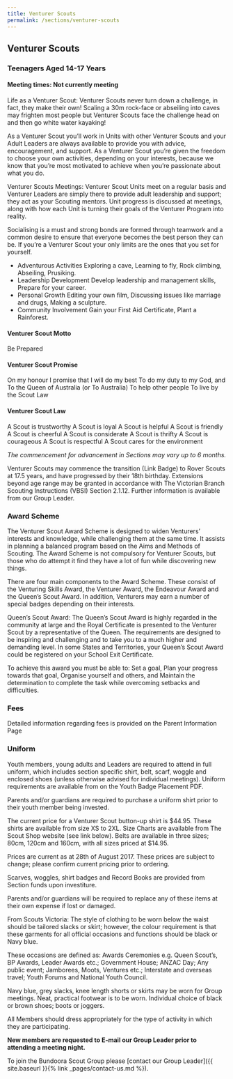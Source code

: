 ```yaml
---
title: Venturer Scouts
permalink: /sections/venturer-scouts
---
```


## Venturer Scouts
### Teenagers Aged 14-17 Years
#### Meeting times: Not currently meeting

Life as a Venturer Scout: Venturer Scouts never turn down a challenge, in fact, they make their own! Scaling a 30m rock-face or abseiling into caves may frighten most people but Venturer Scouts face the challenge head on and then go white water kayaking!

As a Venturer Scout you’ll work in Units with other Venturer Scouts and your Adult Leaders are always available to provide you with advice, encouragement, and support. As a Venturer Scout you’re given the freedom to choose your own activities, depending on your interests, because we know that you’re most motivated to achieve when you’re passionate about what you do.

Venturer Scouts Meetings: Venturer Scout Units meet on a regular basis and Venturer Leaders are simply there to provide adult leadership and support; they act as your Scouting mentors. Unit progress is discussed at meetings, along with how each Unit is turning their goals of the Venturer Program into reality.

Socialising is a must and strong bonds are formed through teamwork and a common desire to ensure that everyone becomes the best person they can be. If you’re a Venturer Scout your only limits are the ones that you set for yourself.

* Adventurous Activities
Exploring a cave, Learning to fly, Rock climbing, Abseiling, Prusiking.
* Leadership Development
Develop leadership and management skills, Prepare for your career.
* Personal Growth
Editing your own film, Discussing issues like marriage and drugs, Making a sculpture.
* Community Involvement
Gain your First Aid Certificate, Plant a Rainforest.

#### Venturer Scout Motto
Be Prepared

#### Venturer Scout Promise
On my honour
I promise that I will do my best
To do my duty to my God, and
To the Queen of Australia (or To Australia)
To help other people
To live by the Scout Law

#### Venturer Scout Law
A Scout is trustworthy
A Scout is loyal
A Scout is helpful
A Scout is friendly
A Scout is cheerful
A Scout is considerate
A Scout is thrifty
A Scout is courageous
A Scout is respectful
A Scout cares for the environment

*The commencement for advancement in Sections may vary up to 6 months.*

Venturer Scouts may commence the transition (Link Badge) to Rover Scouts at 17.5 years, and have progressed by their 18th birthday. Extensions beyond age range may be granted in accordance with The Victorian Branch Scouting Instructions (VBSI) Section 2.1.12. Further information is available from our Group Leader.

### Award Scheme
The Venturer Scout Award Scheme is designed to widen Venturers’ interests and knowledge, while challenging them at the same time. It assists in planning a balanced program based on the Aims and Methods of Scouting. The Award Scheme is not compulsory for Venturer Scouts, but those who do attempt it find they have a lot of fun while discovering new things.

There are four main components to the Award Scheme. These consist of the Venturing Skills Award, the Venturer Award, the Endeavour Award and the Queen’s Scout Award. In addition, Venturers may earn a number of special badges depending on their interests.

Queen’s Scout Award: The Queen’s Scout Award is highly regarded in the community at large and the Royal Certificate is presented to the Venturer Scout by a representative of the Queen. The requirements are designed to be inspiring and challenging and to take you to a much higher and demanding level. In some States and Territories, your Queen’s Scout Award could be registered on your School Exit Certificate.

To achieve this award you must be able to: Set a goal, Plan your progress towards that goal, Organise yourself and others, and Maintain the determination to complete the task while overcoming setbacks and difficulties.

### Fees
Detailed information regarding fees is provided on the Parent Information Page

### Uniform
Youth members, young adults and Leaders are required to attend in full uniform, which includes section specific shirt, belt, scarf, woggle and enclosed shoes (unless otherwise advised for individual meetings). Uniform requirements are available from on the Youth Badge Placement PDF.

Parents and/or guardians are required to purchase a uniform shirt prior to their youth member being invested.

The current price for a Venturer Scout button-up shirt is $44.95. These shirts are available from size XS to 2XL. Size Charts are available from The Scout Shop website (see link below). Belts are available in three sizes; 80cm, 120cm and 160cm, with all sizes priced at $14.95.

Prices are current as at 28th of August 2017. These prices are subject to change; please confirm current pricing prior to ordering.

Scarves, woggles, shirt badges and Record Books are provided from Section funds upon investiture.

Parents and/or guardians will be required to replace any of these items at their own expense if lost or damaged.

From Scouts Victoria: The style of clothing to be worn below the waist should be tailored slacks or skirt; however, the colour requirement is that these garments for all official occasions and functions should be black or Navy blue.

These occasions are defined as: Awards Ceremonies e.g. Queen Scout’s, BP Awards, Leader Awards etc.; Government House; ANZAC Day; Any public event; Jamborees, Moots, Ventures etc.; Interstate and overseas travel; Youth Forums and National Youth Council.

Navy blue, grey slacks, knee length shorts or skirts may be worn for Group meetings. Neat, practical footwear is to be worn. Individual choice of black or brown shoes; boots or joggers.

All Members should dress appropriately for the type of activity in which they are participating.

**New members are requested to E-mail our Group Leader prior to attending a meeting night.**

To join the Bundoora Scout Group please [contact our Group Leader]({{ site.baseurl }}{% link _pages/contact-us.md %}).